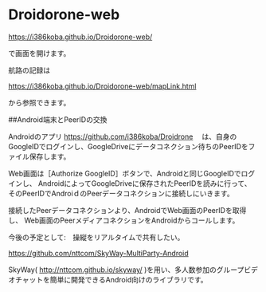 # Droidorone-web
https://i386koba.github.io/Droidorone-web/

で画面を開けます。

航路の記録は

https://i386koba.github.io/Droidorone-web/mapLink.html

から参照できます。

##Android端末とPeerIDの交換

Androidのアプリ
https://github.com/i386koba/Droidrone
　は、自身のGoogleIDでログインし、GoogleDriveにデータコネクション待ちのPeerIDをファイル保存します。

Web画面は［Authorize GoogleID］ボタンで、Androidと同じGoogleIDでログインし、
AndroidによってGoogleDriveに保存されたPeerIDを読みに行って、
そのPeerIDでAndroiｄのPeerデータコネクションに接続しにいきます。

接続したPeerデータコネクションより、AndroidでWeb画面のPeerIDを取得し、
Web画面のPeerメディアコネクションをAndroidからコールします。

今後の予定として:　操縦をリアルタイムで共有したい。

https://github.com/nttcom/SkyWay-MultiParty-Android

SkyWay( http://nttcom.github.io/skyway/ )を用い、多人数参加のグループビデオチャットを簡単に開発できるAndroid向けのライブラリです。
